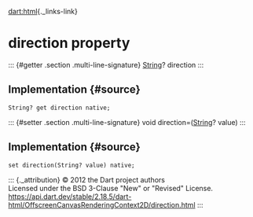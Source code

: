 [dart:html](../../dart-html/dart-html-library){._links-link}

direction property
==================

::: {#getter .section .multi-line-signature}
[String](../../dart-core/string-class)? direction
:::

Implementation {#source}
--------------

``` {.language-dart data-language="dart"}
String? get direction native;
```

::: {#setter .section .multi-line-signature}
void direction=([String](../../dart-core/string-class)? value)
:::

Implementation {#source}
--------------

``` {.language-dart data-language="dart"}
set direction(String? value) native;
```

::: {._attribution}
© 2012 the Dart project authors\
Licensed under the BSD 3-Clause \"New\" or \"Revised\" License.\
<https://api.dart.dev/stable/2.18.5/dart-html/OffscreenCanvasRenderingContext2D/direction.html>
:::
